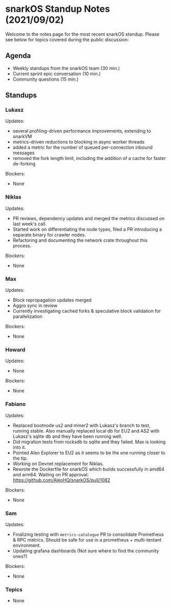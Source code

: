# snarkOS Standup Notes (2021/09/02)

Welcome to the notes page for the most recent snarkOS standup. Please see below for topics covered during the public discussion:

## Agenda

* Weekly standups from the snarkOS team (30 min.)
* Current sprint epic conversation (10 min.)
* Community questions (15 min.)

## Standups

### Lukasz

Updates:

* several profiling-driven performance improvements, extending to snarkVM
* metrics-driven reductions to blocking in async worker threads
* added a metric for the number of queued per-connection inbound messages
* removed the fork length limit, including the addition of a cache for faster de-forking

Blockers:

* None

### Niklas

Updates:

* PR reviews, dependency updates and merged the metrics discussed on last week's call.
* Started work on differentiating the node types, filed a PR introducing a separate binary for crawler nodes.
* Refactoring and documenting the network crate throughout this process.

Blockers:

* None

### Max

Updates:

* Block repropagation updates merged
* Aggro sync in review
* Currently investigating cached forks & speculative block validation for parallelization

Blockers:

* None

### Howard

Updates:

* None

Blockers:

* None

### Fabiano

Updates:

* Replaced bootnode us2 and miner2 with Lukasz's branch to test, running stable. Also manually replaced local db for EU2 and AS2 with Lukasz's sqlite db and they have been running well.
* Did migration tests from rocksdb to sqlite and they failed. Max is looking into it.
* Pointed Aleo Explorer to EU2 as it seems to be the one running closer to the tip.
* Working on Devnet replacement for Niklas.
* Rewrote the Dockerfile for snarkOS which builds successfully in amd64 and arm64. Waiting on PR approval:
  https://github.com/AleoHQ/snarkOS/pull/1082

Blockers:

* None

### Sam

Updates:

* Finalizing testing with `metrics-catalogue` PR to consolidate Prometheus & RPC metrics. Should be safe for use in a prometheus + multi-tentant environment.
* Updating grafana dashboards (Not sure where to find the community ones?)

Blockers:

* None

### Topics

* None
